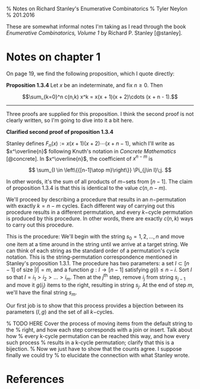 % Notes on Richard Stanley's Enumerative Combinatorics
% Tyler Neylon
% 201.2016

These are somewhat informal notes I'm taking as I read through the book
*Enumerative Combinatorics, Volume 1* by Richard P. Stanley [@stanley].


# Notes on chapter 1

On page 19, we find the following proposition, which I quote directly:

**Proposition 1.3.4**
Let $x$ be an indeterminate, and fix $n\ge 0$. Then

$$\sum_{k=0}^n c(n,k) x^k = x(x + 1)(x + 2)\cdots (x + n - 1).$$

---

Three proofs are supplied for this proposition. I think the second proof is not
clearly written, so I'm going to dive into it a bit here.

**Clarified second proof of proposition 1.3.4**

Stanley defines $F_n(x) := x(x + 1)(x + 2)\cdots (x + n - 1)$, which I'll write
as $x^\overline{n}$ following Knuth's notation in *Concrete Mathematics*
[@concrete].
In $x^\overline{n}$, the coefficient of $x^{n-m}$ is

$$ \sum_{I \in \left\{{[n-1]\atop m}\right\}} \Pi_{j\in I}\;j. $$

In other words, it's the sum of all products of $m-$sets from $[n-1]$.
The claim of proposition 1.3.4 is that this is identical to the value
$c(n,n-m)$.

We'll proceed by describing a procedure that results in an $n-$permutation with
exactly $k=n-m$ cycles. Each different way of carrying out this procedure
results in
a different permutation, and every $k-$cycle permutation is produced by this
procedure. In other words, there are exactly $c(n, k)$ ways to carry out this
procedure.

This is the procedure: We'll begin with the string $s_0 = 1, 2, \ldots, n$ and
move one item at a time around in the string until we arrive at a target string.
We can think of each string as the standard order of a permutation's cycle
notation. This is the string-permutation correspondence mentioned in Stanley's
proposition 1.3.1. The procedure has two parameters: a set $I \subset [n-1]$ of
size $|I| = m$, and a function $g:I\to [n-1]$ satisfying $g(i) \le n - i$.
Sort $I$ so that $I = i_1 > i_2 > \ldots > i_m$.
Then at the $j^\text{th}$ step, remove $i_j$ from string $s_{j-1}$ and move it
$g(i_j)$ items to the right, resulting in string $s_j$. At the end of step $m$,
we'll have the final string $s_m$.

Our first job is to show that this process provides a bijection between its
parameters $(I, g)$ and the set of all $k-$cycles.


% TODO HERE Cover the process of moving items from the default string to the
% right, and how each step corresponds with a join or insert. Talk about how
% every k-cycle permutation can be reached this way, and how every such process
% results in a k-cycle permutation; clarify that this is a bijection.
% Now we just have to show that the counts agree. I suppose finally we could try
% to elucidate the connection with what Stanley wrote.


# References

